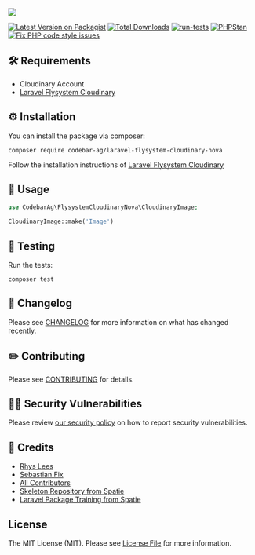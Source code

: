 <img src="https://banners.beyondco.de/Laravel%20Flysystem%20Cloudinary%20Nova.png?theme=light&packageManager=composer+require&packageName=codebar-ag%2Flaravel-flysystem-cloudinary-nova&pattern=circuitBoard&style=style_2&description=An+opinionated+way+to+integrate+Cloudinary+with+the+Laravel+filesystem+and+Laravel+Nova&md=1&showWatermark=0&fontSize=150px&images=cloud&widths=500&heights=500">

[![Latest Version on Packagist](https://img.shields.io/packagist/v/codebar-ag/laravel-flysystem-cloudinary-nova.svg?style=flat-square)](https://packagist.org/packages/codebar-ag/laravel-flysystem-cloudinary-nova)
[![Total Downloads](https://img.shields.io/packagist/dt/codebar-ag/laravel-flysystem-cloudinary-nova.svg?style=flat-square)](https://packagist.org/packages/codebar-ag/laravel-flysystem-cloudinary-nova)
[![run-tests](https://github.com/codebar-ag/laravel-flysystem-cloudinary-nova/actions/workflows/run-tests.yml/badge.svg?branch=main)](https://github.com/codebar-ag/laravel-flysystem-cloudinary-nova/actions/workflows/run-tests.yml)
[![PHPStan](https://github.com/codebar-ag/laravel-flysystem-cloudinary-nova/actions/workflows/phpstan.yml/badge.svg?branch=main)](https://github.com/codebar-ag/laravel-flysystem-cloudinary-nova/actions/workflows/phpstan.yml)
[![Fix PHP code style issues](https://github.com/codebar-ag/laravel-flysystem-cloudinary-nova/actions/workflows/fix-php-code-style-issues.yml/badge.svg?branch=main)](https://github.com/codebar-ag/laravel-flysystem-cloudinary-nova/actions/workflows/fix-php-code-style-issues.yml)

## 🛠 Requirements

- Cloudinary Account
- [Laravel Flysystem Cloudinary](https://github.com/codebar-ag/laravel-flysystem-cloudinary)

## ⚙️ Installation

You can install the package via composer:

```shell
composer require codebar-ag/laravel-flysystem-cloudinary-nova
```

Follow the installation instructions of [Laravel Flysystem Cloudinary](https://github.com/codebar-ag/laravel-flysystem-cloudinary#readme)

## 📝 Usage

```php
use CodebarAg\FlysystemCloudinaryNova\CloudinaryImage;

CloudinaryImage::make('Image')
```

## 🚧 Testing

Run the tests:
```shell
composer test
```

## 📝 Changelog

Please see [CHANGELOG](CHANGELOG.md) for more information on what has changed recently.

## ✏️ Contributing

Please see [CONTRIBUTING](.github/CONTRIBUTING.md) for details.

## 🧑‍💻 Security Vulnerabilities

Please review [our security policy](../../security/policy) on how to report security vulnerabilities.

## 🙏 Credits

- [Rhys Lees](https://github.com/RhysLees)
- [Sebastian Fix](https://github.com/StanBarrows)
- [All Contributors](../../contributors)
- [Skeleton Repository from Spatie](https://github.com/spatie/package-skeleton-laravel)
- [Laravel Package Training from Spatie](https://spatie.be/videos/laravel-package-training)

## License

The MIT License (MIT). Please see [License File](LICENSE.md) for more information.
